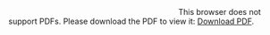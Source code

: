 <object data="https://github.com/OValery16/TransferCL/raw/master/image.pdf" type="application/pdf" width="700px" height="700px">
    <embed src="https://github.com/OValery16/TransferCL/raw/master/image.pdf">
        This browser does not support PDFs. Please download the PDF to view it: <a href="https://github.com/OValery16/TransferCL/raw/master/image.pdf">Download PDF</a>.</p>
    </embed>
</object>